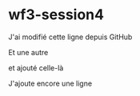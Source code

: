 # wf3-session4

J'ai modifié cette ligne depuis GitHub

Et une autre

et ajouté celle-là

J'ajoute encore une ligne
